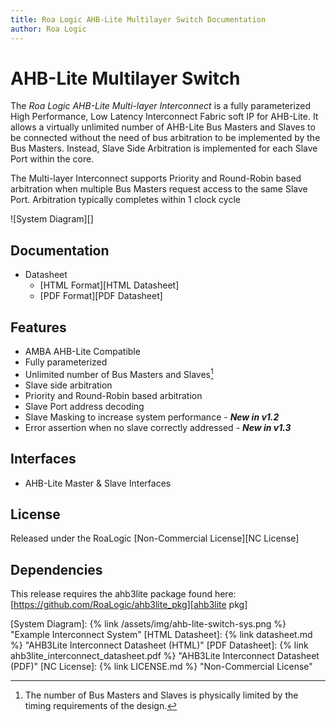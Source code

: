 ```yaml
---
title: Roa Logic AHB-Lite Multilayer Switch Documentation
author: Roa Logic
---
```


# AHB-Lite Multilayer Switch

The *Roa Logic AHB-Lite Multi-layer Interconnect* is a fully parameterized High Performance, Low Latency Interconnect Fabric soft IP for AHB-Lite. It allows a virtually unlimited number of AHB-Lite Bus Masters and Slaves to be connected without the need of bus arbitration to be implemented by the Bus Masters. Instead, Slave Side Arbitration is implemented for each Slave Port within the core.

The Multi-layer Interconnect supports Priority and Round-Robin based arbitration when multiple Bus Masters request access to the same Slave Port. Arbitration typically completes within 1 clock cycle

![System Diagram][]

## Documentation

- Datasheet
  - [HTML Format][HTML Datasheet]
  - [PDF Format][PDF Datasheet]

## Features

- AMBA AHB-Lite Compatible
- Fully parameterized
- Unlimited number of Bus Masters and Slaves[^1]
- Slave side arbitration
- Priority and Round-Robin based arbitration
- Slave Port address decoding
- Slave Masking to increase system performance - ***New in v1.2***
- Error assertion when no slave correctly addressed - ***New in v1.3***

## Interfaces

- AHB-Lite Master & Slave Interfaces

## License

Released under the RoaLogic [Non-Commercial License][NC License]

## Dependencies

This release requires the ahb3lite package found here: [https://github.com/RoaLogic/ahb3lite_pkg][ahb3lite pkg]

[^1]: The number of Bus Masters and Slaves is physically limited by the timing requirements of the design.

[GitHub Pages]:   https://roalogic.github.io/ahb3lite_interconnect/ "GitHub Pages Documentation"
[ahb3lite pkg]:   https://github.com/RoaLogic/ahb3lite_pkg "ahb3lite submodule"

[System Diagram]: {% link /assets/img/ahb-lite-switch-sys.png %} "Example Interconnect System"
[HTML Datasheet]: {% link datasheet.md %} "AHB3Lite Interconnect Datasheet (HTML)"
[PDF Datasheet]:  {% link ahb3lite_interconnect_datasheet.pdf %} "AHB3Lite Interconnect Datasheet (PDF)"
[NC License]:     {% link LICENSE.md %} "Non-Commercial License"


